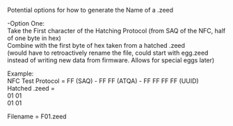 Potential options for how to generate the Name of a .zeed

-Option One:  
Take the First character of the Hatching Protocol (from SAQ of the NFC, half of one byte in hex)  
Combine with the first byte of hex taken from a hatched .zeed   
(would have to retroactively rename the file, could start with egg.zeed instead of writing new data from firmware. Allows for special eggs later)  

Example:  
NFC Test Protocol = FF (SAQ) - FF FF (ATQA) - FF FF FF FF (UUID)  
Hatched .zeed =   
01 01  
01 01  

Filename = F01.zeed
